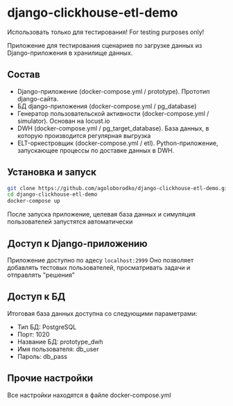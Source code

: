 # django-clickhouse-etl-demo

Использовать только для тестирования!
For testing purposes only!

Приложение для тестирования сценариев по загрузке данных из Django-приложения в хранилище данных. 

## Состав
* Django-приложение (docker-compose.yml / prototype). Прототип django-сайта.
* БД django-приложения (docker-compose.yml / pg_database)
* Генератор пользовательской активности (docker-compose.yml / simulator). Основан на locust.io
* DWH (docker-compose.yml / pg_target_database). База данных, в которую производится регулярная выгрузка
* ELT-оркестровщик (docker-compose.yml / etl). Python-приложение, запускающее процессы по доставке данных в DWH.

## Установка и запуск
```bash
git clone https://github.com/agoloborodko/django-clickhouse-etl-demo.git
cd django-clickhouse-etl-demo
docker-compose up
```

После запуска приложение, целевая база данных и симуляция пользователей запустятся автоматически

## Доступ к Django-приложению
Приложение доступно по адесу `localhost:2999`
Оно позволяет добавлять тестовых пользователей, просматривать задачи и отправлять "решения"

## Доступ к БД
Итоговая база данных доступна со следующими параметрами:

* Тип БД: PostgreSQL
* Порт: 1020
* Название БД: prototype_dwh
* Имя пользователя: db_user
* Пароль: db_pass

## Прочие настройки
Все настройки находятся в файле docker-compose.yml
